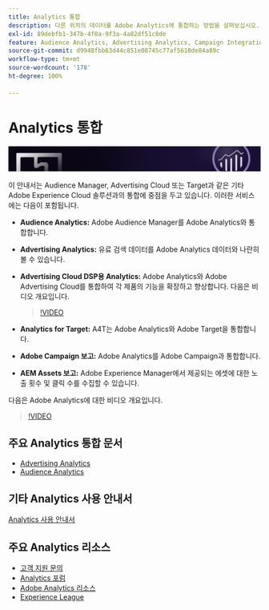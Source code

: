 ```yaml
---
title: Analytics 통합
description: 다른 위치의 데이터를 Adobe Analytics에 통합하는 방법을 살펴보십시오.
exl-id: 89debfb1-347b-4f0a-9f3a-4a82df51c8de
feature: Audience Analytics, Advertising Analytics, Campaign Integration, AEM Assets Reporting, Activity Map
source-git-commit: d9948fbb63d44c851e08745c77af5618de84a89c
workflow-type: tm+mt
source-wordcount: '178'
ht-degree: 100%

---
```


# Analytics 통합

![배너](../../assets/doc_banner_integrate.png)

이 안내서는 Audience Manager, Advertising Cloud 또는 Target과 같은 기타 Adobe Experience Cloud 솔루션과의 통합에 중점을 두고 있습니다. 이러한 서비스에는 다음이 포함됩니다.

* **Audience Analytics:** Adobe Audience Manager를 Adobe Analytics와 통합합니다.
* **Advertising Analytics:** 유료 검색 데이터를 Adobe Analytics 데이터와 나란히 볼 수 있습니다.
* **Advertising Cloud DSP용 Analytics:** Adobe Analytics와 Adobe Advertising Cloud를 통합하여 각 제품의 기능을 확장하고 향상합니다. 다음은 비디오 개요입니다.

  >[!VIDEO](https://video.tv.adobe.com/v/27237/?quality=12)
* **Analytics for Target:** A4T는 Adobe Analytics와 Adobe Target을 통합합니다.
* **Adobe Campaign 보고:** Adobe Analytics를 Adobe Campaign과 통합합니다.
* **AEM Assets 보고:** Adobe Experience Manager에서 제공되는 에셋에 대한 노출 횟수 및 클릭 수를 수집할 수 있습니다.

다음은 Adobe Analytics에 대한 비디오 개요입니다.

>[!VIDEO](https://video.tv.adobe.com/v/27429/?quality=12)

## 주요 Analytics 통합 문서

* [Advertising Analytics](c-advertising-analytics/overview.md)
* [Audience Analytics](c-audience-analytics/mc-audiences-aam.md)

## 기타 Analytics 사용 안내서

[Analytics 사용 안내서](https://experienceleague.adobe.com/docs/analytics.html)

## 주요 Analytics 리소스

* [고객 지원 문의](https://experienceleague.adobe.com/?support-solution=Analytics#support)
* [Analytics 포럼](https://forums.adobe.com/community/experience-cloud/analytics-cloud/analytics)
* [Adobe Analytics 리소스](https://forums.adobe.com/message/10660755)
* [Experience League](https://landing.adobe.com/experience-league/)
